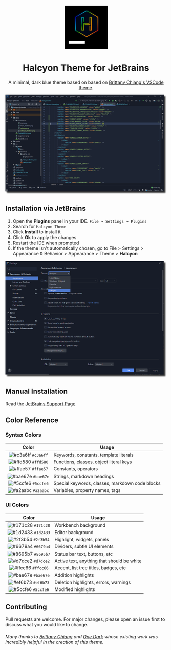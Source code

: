 <p align="center">
  <img alt="Halcyon Logo" src="https://raw.githubusercontent.com/ADMARIl/halcyon-jetbrains/master/docs/pluginIcon.png" width="135" />
</p>
<h1 align="center">
  Halcyon Theme for JetBrains
</h1>
<p align="center">
  A minimal, dark blue theme based on based on <a href="https://github.com/bchiang7/halcyon-vscode">Brittany Chiang's VSCode theme</a>.
</p>

![code](https://raw.githubusercontent.com/ADMARIl/halcyon-jetbrains/master/docs/screenshots/main_shadow.png)

## Installation via JetBrains

1. Open the **Plugins** panel in your IDE. `File → Settings → Plugins`
2. Search for `Halcyon Theme`
3. Click **Install** to install it
4. Click **Ok** to apply the changes
5. Restart the IDE when prompted
6. If the theme isn't automatically chosen, go to File > Settings > Appearance & Behavior > Appearance > Theme > **Halcyon**

![settings](https://raw.githubusercontent.com/ADMARIl/halcyon-jetbrains/master/docs/screenshots/settings_shadow.png)

## Manual Installation

Read the [JetBrains Support Page](https://www.jetbrains.com/help/idea/managing-plugins.html#install_plugin_from_disk)

## Color Reference

### Syntax Colors

|                               Color                                | Usage                                           |
| :----------------------------------------------------------------: | ----------------------------------------------- |
| ![#c3a6ff](https://via.placeholder.com/10/c3a6ff?text=+) `#c3a6ff` | Keywords, constants, template literals          |
| ![#ffd580](https://via.placeholder.com/10/ffd580?text=+) `#ffd580` | Functions, classes, object literal keys         |
| ![#ffae57](https://via.placeholder.com/10/ffae57?text=+) `#ffae57` | Constants, operators                            |
| ![#bae67e](https://via.placeholder.com/10/bae67e?text=+) `#bae67e` | Strings, markdown headings                      |
| ![#5ccfe6](https://via.placeholder.com/10/5ccfe6?text=+) `#5ccfe6` | Special keywords, classes, markdown code blocks |
| ![#a2aabc](https://via.placeholder.com/10/a2aabc?text=+) `#a2aabc` | Variables, property names, tags                 |

### UI Colors

|                               Color                                | Usage                                      |
| :----------------------------------------------------------------: | ------------------------------------------ |
| ![#171c28](https://via.placeholder.com/10/171c28?text=+) `#171c28` | Workbench background                       |
| ![#1d2433](https://via.placeholder.com/10/1d2433?text=+) `#1d2433` | Editor background                          |
| ![#2f3b54](https://via.placeholder.com/10/2f3b54?text=+) `#2f3b54` | Highlight, widgets, panels                 |
| ![#6679a4](https://via.placeholder.com/10/6679a4?text=+) `#6679a4` | Dividers, subtle UI elements               |
| ![#8695b7](https://via.placeholder.com/10/8695b7?text=+) `#8695b7` | Status bar text, buttons, etc              |
| ![#d7dce2](https://via.placeholder.com/10/d7dce2?text=+) `#d7dce2` | Active text, anything that should be white |
| ![#ffcc66](https://via.placeholder.com/10/ffcc66?text=+) `#ffcc66` | Accent, list tree titles, badges, etc      |
| ![#bae67e](https://via.placeholder.com/10/bae67e?text=+) `#bae67e` | Addition highlights                        |
| ![#ef6b73](https://via.placeholder.com/10/ef6b73?text=+) `#ef6b73` | Deletion highlights, errors, warnings      |
| ![#5ccfe6](https://via.placeholder.com/10/5ccfe6?text=+) `#5ccfe6` | Modified highlights                        |

## Contributing

Pull requests are welcome. For major changes, please open an issue first to discuss what you would like to change.


###### Many thanks to [Brittany Chiang](https://github.com/bchiang7) and [One Dark](https://github.com/one-dark/jetbrains-one-dark-theme) whose existing work was incredibly helpful in the creation of this theme.